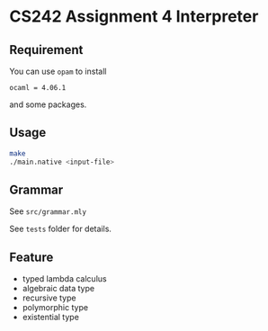 # CS242 Assignment 4 Interpreter

## Requirement
You can use `opam` to install
```
ocaml = 4.06.1
```
and some packages.

## Usage
```bash
make
./main.native <input-file>
```

## Grammar
See `src/grammar.mly`

See `tests` folder for details.

## Feature
* typed lambda calculus
* algebraic data type
* recursive type
* polymorphic type
* existential type
